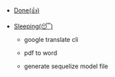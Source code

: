 
*   [Done(:thumbsup:)](#donethumbsup)


*   [Sleeping(:sleeping:)](#sleepingsleeping)

	* google translate cli

	* pdf to word
	
	* generate sequelize model file
